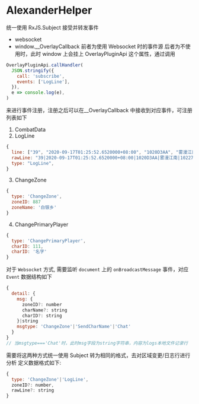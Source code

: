 # AlexanderHelper

统一使用 RxJS.Subject 接受并转发事件

- websocket
- window.\_\_OverlayCallback
  前者为使用 Websocket 时的事件源
  后者为不使用时，此时 window 上会挂上 OverlayPluginApi 这个属性，通过调用

```javascript
OverlayPluginApi.callHandler(
  JSON.stringify({
    call: 'subscribe',
    events: ['LogLine'],
  }),
  e => console.log(e),
)
```

来进行事件注册，注册之后可以在\_\_OverlayCallback 中接收到对应事件，可注册列表如下

1. CombatData
2. LogLine
``` javascript
{
  line: ["39", "2020-09-17T01:25:52.6520000+08:00", "1020D3AA", "雾漫江南", "102279", "102279", "8310", "10000", "0", "0", "50.17752", "117.4736", "10.02", "-1.149434", "", "437348f5a929b506f47055c6a0b164f1"],
  rawLine: "39|2020-09-17T01:25:52.6520000+08:00|1020D3AA|雾漫江南|102279|102279|8310|10000|0|0|50.17752|117.4736|10.02|-1.149434||437348f5a929b506f47055c6a0b164f1",
  type: "LogLine",
}
```
3. ChangeZone
``` javascript
{
  type: 'ChangeZone',
  zoneID: 887
  zoneName: '白银乡'
}
```
4. ChangePrimaryPlayer
``` javascript
{
  type: 'ChangePrimaryPlayer',
  charID: 111,
  charID: '名字'
}
```

对于 `Websocket` 方式, 需要监听 `document` 上的 `onBroadcastMessage` 事件，对应 `Event` 数据结构如下
``` javascript
{
  detail: {
    msg: {
      zoneID?: number
      charName?: string
      charID?: string
    }|string
    msgtype: 'ChangeZone'|'SendCharName'|'Chat'
  }
}
// 当msgtype==='Chat'时，此时msg字段为string字符串，内容为logs本地文件记录行
```

需要将这两种方式统一使用 Subject 转为相同的格式，去对区域变更/日志行进行分析
定义数据格式如下:
``` javascript
{
  type: 'ChangeZone'|'LogLine',
  zoneID?: number,
  rawLine?: string
}
```
